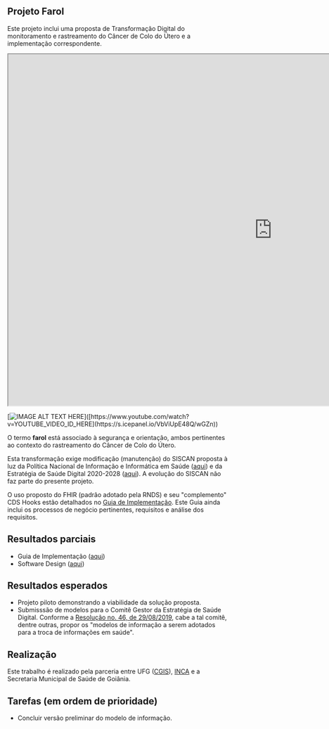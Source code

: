 ## Projeto Farol

Este projeto inclui uma proposta de Transformação Digital do monitoramento e
rastreamento do Câncer de Colo do Útero e a implementação correspondente.


<iframe src="https://s.icepanel.io/VbViUpE48Q/wGZn" height="800" width="1200" title="Fábio Nogueira de Lucena's team - SISCAN + RNDS"></iframe>

[![IMAGE ALT TEXT HERE]([https://img.youtube.com/vi/YOUTUBE_VIDEO_ID_HERE/0.jpg](https://s.icepanel.io/VbViUpE48Q/wGZn))]([https://www.youtube.com/watch?v=YOUTUBE_VIDEO_ID_HERE](https://s.icepanel.io/VbViUpE48Q/wGZn))

O termo **farol** está associado à segurança e
orientação, ambos pertinentes ao contexto
do rastreamento do Câncer de Colo do Útero.

Esta transformação exige modificação (manutenção) do SISCAN proposta à luz da Política Nacional de Informação e Informática em Saúde ([aqui](https://bvsms.saude.gov.br/bvs/saudelegis/gm/2021/prt1768_02_08_2021.html)) e da Estratégia de Saúde Digital 2020-2028 ([aqui](https://bvsms.saude.gov.br/bvs/publicacoes/estrategia_saude_digital_Brasil.pdf)). A evolução do SISCAN não faz parte do presente projeto.

O uso proposto do FHIR (padrão adotado pela RNDS) e seu "complemento" CDS Hooks estão detalhados no [Guia de Implementação](ig). Este Guia ainda
inclui os processos de negócio pertinentes, requisitos e análise dos requisitos.

## Resultados parciais

- Guia de Implementação ([aqui](http://farol-ig.s3-website-sa-east-1.amazonaws.com/))
- Software Design ([aqui](https://s.icepanel.io/VbViUpE48Q))

## Resultados esperados

- Projeto piloto demonstrando a viabilidade da solução proposta.
- Submisssão de modelos para o Comitê Gestor da Estratégia de Saúde Digital. Conforme a [Resolução no. 46, de 29/08/2019](https://www.in.gov.br/en/web/dou/-/resolucao-n-46-de-29-de-agosto-de-2019-221309239), cabe a tal comitê, dentre outras, propor os "modelos de informação a serem adotados para a troca de informações em saúde".

## Realização

Este trabalho é realizado pela parceria entre UFG ([CGIS](https://cgis.ufg.br/)), [INCA](https://www.inca.gov.br/) e a Secretaria Municipal de Saúde
de Goiânia.

## Tarefas (em ordem de prioridade)

- Concluir versão preliminar do modelo de informação.
